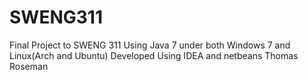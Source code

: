 SWENG311
========
Final Project to SWENG 311
Using Java 7 under both Windows 7 and Linux(Arch and Ubuntu)
Developed Using IDEA and netbeans
Thomas Roseman

